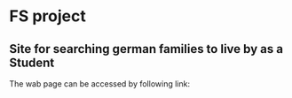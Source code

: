 # FS project 

## Site for searching german families to live by as a Student
The wab page can be accessed by following link: